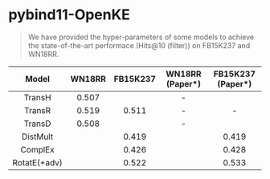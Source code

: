 # pybind11-OpenKE

>We have provided the hyper-parameters of some models to achieve the state-of-the-art performace (Hits@10 (filter)) on FB15K237 and WN18RR. 

|Model|WN18RR|FB15K237|WN18RR (Paper\*)|FB15K237 (Paper\*)|
|:-:|:-:|:-:|:-:|:-:|
|TransH|0.507||-||
|TransR|0.519|0.511|-|-|
|TransD|0.508||-||
|DistMult||0.419||0.419|
|ComplEx||0.426||0.428|
|RotatE(+adv)||0.522||0.533|